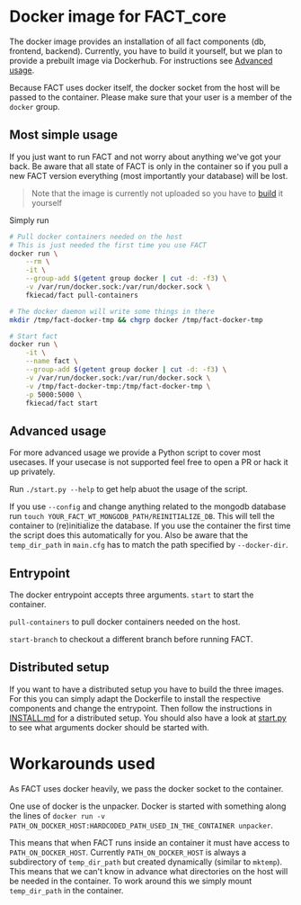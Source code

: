 # Docker image for FACT_core
The docker image provides an installation of all fact components (db, frontend,
backend). Currently, you have to build it yourself, but we plan to provide a
prebuilt image via Dockerhub. For instructions see [Advanced usage](#advanced-usage).

Because FACT uses docker itself, the docker socket from the host will be
passed to the container. Please make sure that your user is a member of the
`docker` group.

## Most simple usage
If you just want to run FACT and not worry about anything we've got your back.
Be aware that all state of FACT is only in the container so if you pull a new
FACT version everything (most importantly your database) will be lost.

> Note that the image is currently not uploaded so you have to
[build](#advanced-usage) it yourself

Simply run
```bash
# Pull docker containers needed on the host
# This is just needed the first time you use FACT
docker run \
	--rm \
	-it \
	--group-add $(getent group docker | cut -d: -f3) \
	-v /var/run/docker.sock:/var/run/docker.sock \
	fkiecad/fact pull-containers

# The docker daemon will write some things in there
mkdir /tmp/fact-docker-tmp && chgrp docker /tmp/fact-docker-tmp

# Start fact
docker run \
	-it \
	--name fact \
	--group-add $(getent group docker | cut -d: -f3) \
	-v /var/run/docker.sock:/var/run/docker.sock \
	-v /tmp/fact-docker-tmp:/tmp/fact-docker-tmp \
	-p 5000:5000 \
	fkiecad/fact start

```

## Advanced usage
For more advanced usage we provide a Python script to cover most usecases.
If your usecase is not supported feel free to open a PR or hack it up privately.

Run `./start.py --help` to get help abuot the usage of the script.

If you use `--config` and change anything related to the mongodb
database run `touch YOUR_FACT_WT_MONGODB_PATH/REINITIALIZE_DB`.
This will tell the container to (re)initialize the database.
If you use the container the first time the script does this automatically for
you.
Also be aware that the `temp_dir_path` in `main.cfg` has to match the path
specified by `--docker-dir`.

## Entrypoint
The docker entrypoint accepts three arguments.
`start` to start the container.

`pull-containers` to pull docker containers needed on the host.

`start-branch` to checkout a different branch before running FACT.

## Distributed setup
If you want to have a distributed setup you have to build the three images.
For this you can simply adapt the Dockerfile to install the respective
components and change the entrypoint.
Then follow the instructions in [INSTALL.md](../INSTALL.md) for a distributed
setup.
You should also have a look at [start.py](./start.py) to see what arguments docker should
be started with.

# Workarounds used
As FACT uses docker heavily, we pass the docker socket to the container.

One use of docker is the unpacker. Docker is started with something along the
lines of
`docker run -v PATH_ON_DOCKER_HOST:HARDCODED_PATH_USED_IN_THE_CONTAINER unpacker`.

This means that when FACT runs inside an container it must have access to
`PATH_ON_DOCKER_HOST`.
Currently `PATH_ON_DOCKER_HOST` is always a subdirectory of `temp_dir_path` but
created dynamically (similar to `mktemp`). This means that we can't know in
advance what directories on the host will be needed in the container. To work
around this we simply mount `temp_dir_path` in the container.
